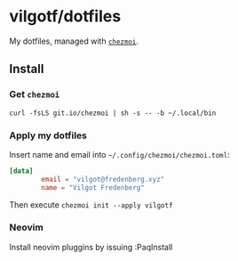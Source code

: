 # vilgotf/dotfiles
My dotfiles, managed with [`chezmoi`](https://github.com/twpayne/chezmoi).

## Install
### Get `chezmoi`
`curl -fsLS git.io/chezmoi | sh -s -- -b ~/.local/bin`
### Apply my dotfiles
Insert name and email into `~/.config/chezmoi/chezmoi.toml`:
```toml
[data]
        email = "vilgot@fredenberg.xyz"
        name = "Vilgot Fredenberg"
```
Then execute `chezmoi init --apply vilgotf`

### Neovim
Install neovim pluggins by issuing :PaqInstall
